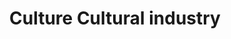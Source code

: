 ---
title: Culture Cultural industry
longTitle: 'Culture, Cultural industry'
tags:
- gccommon
relatedTerm:
- "[[Cultural institutions]]"
---